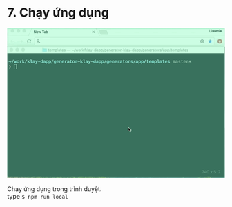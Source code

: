 # 7. Chạy ứng dụng

![chạy](../../../bapp/tutorials/count-bapp/images/tutorial-4run-app.gif)

Chạy ứng dụng trong trình duyệt.\
type `$ npm run local`
